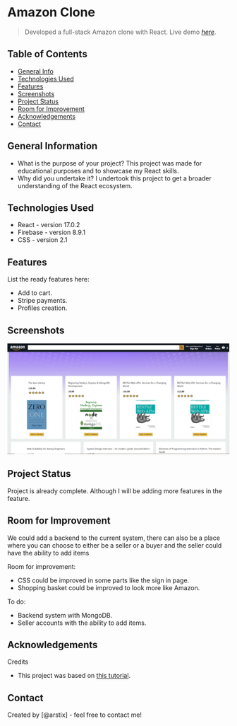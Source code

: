 # Amazon Clone
> Developed a full-stack Amazon clone with React.
> Live demo [_here_](https://clone-4ed58.web.app/). 

## Table of Contents
* [General Info](#general-information)
* [Technologies Used](#technologies-used)
* [Features](#features)
* [Screenshots](#screenshots)
* [Project Status](#project-status)
* [Room for Improvement](#room-for-improvement)
* [Acknowledgements](#acknowledgements)
* [Contact](#contact)
<!-- * [License](#license) -->


## General Information
- What is the purpose of your project?
This project was made for educational purposes and to showcase my React skills.
- Why did you undertake it?
I undertook this project to get a broader understanding of the React ecosystem.


## Technologies Used
- React - version 17.0.2
- Firebase - version 8.9.1
- CSS - version 2.1


## Features
List the ready features here:
- Add to cart.
- Stripe payments.
- Profiles creation.


## Screenshots
![Example screenshot](./screenshot_303.png)
<!-- If you have screenshots you'd like to share, include them here. -->


## Project Status
Project is already complete. Although I will be adding more features in the feature.


## Room for Improvement
We could add a backend to the current system, there can also be a place where you can choose to either be a seller or a buyer and the seller could have the ability to add items

Room for improvement:
- CSS could be improved in some parts like the sign in page. 
- Shopping basket could be improved to look more like Amazon.

To do:
- Backend system with MongoDB.
- Seller accounts with the ability to add items. 


## Acknowledgements
Credits
- This project was based on [this tutorial](https://www.youtube.com/watch?v=RDV3Z1KCBvo&t=10s).


## Contact
Created by [@arstix] - feel free to contact me!


<!-- Optional -->
<!-- ## License -->
<!-- This project is open source and available under the [... License](). -->

<!-- You don't have to include all sections - just the one's relevant to your project -->
